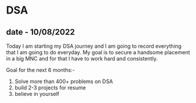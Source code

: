 # DSA
## date - 10/08/2022
Today I am starting my DSA journey and I am going to record everything that I am going to do everyday. My goal is to secure a handsome placement in a big MNC and for that I have to work hard and consistently. 

Goal for the next 6 months:-
1. Solve more than 400+ problems on DSA
2. build 2-3 projects for resume
3. believe in yourself

